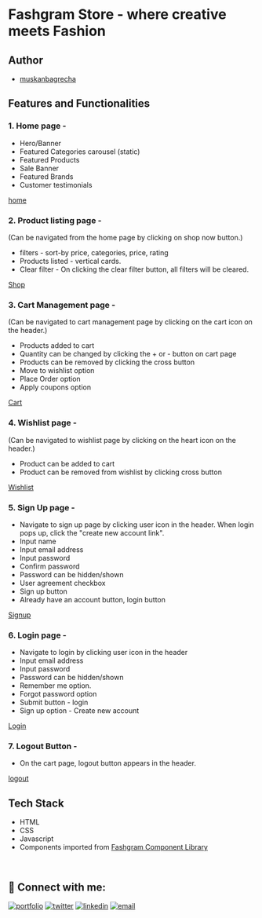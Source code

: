 # Fashgram Store - where creative meets Fashion



## Author

- [muskanbagrecha](https://github.com/muskanbagrecha)

## Features and Functionalities

### 1. Home page -

- Hero/Banner
- Featured Categories carousel (static)
- Featured Products
- Sale Banner
- Featured Brands
- Customer testimonials

[home](https://deploy-preview-6--musing-shockley-eae36b.netlify.app/)

### 2. Product listing page -

(Can be navigated from the home page by clicking on shop now button.)

- filters - sort-by price, categories, price, rating
- Products listed - vertical cards.
- Clear filter - On clicking the clear filter button, all filters will be cleared.

[Shop](https://deploy-preview-6--musing-shockley-eae36b.netlify.app/shop.html)

### 3. Cart Management page -
(Can be navigated to cart management page by clicking on the cart icon on the header.)

- Products added to cart
- Quantity can be changed by clicking the + or - button on cart page
- Products can be removed by clicking the cross button
- Move to wishlist option
- Place Order option
- Apply coupons option

[Cart](https://deploy-preview-6--musing-shockley-eae36b.netlify.app/cart.html)

### 4. Wishlist page -

(Can be navigated to wishlist page by clicking on the heart icon on the header.)

- Product can be added to cart
- Product can be removed from wishlist by clicking cross button

[Wishlist](https://deploy-preview-6--musing-shockley-eae36b.netlify.app/wishlist.html) 

### 5. Sign Up page -

- Navigate to sign up page by clicking user icon in the header. When login pops up, click the "create new account link".
- Input name
- Input email address
- Input password
- Confirm password
- Password can be hidden/shown
- User agreement checkbox
- Sign up button
- Already have an account button, login button

[Signup](https://deploy-preview-6--musing-shockley-eae36b.netlify.app/authentication/signup.html)

### 6. Login page -

- Navigate to login by clicking user icon in the header
- Input email address
- Input password
- Password can be hidden/shown
- Remember me option.
- Forgot password option
- Submit button - login
- Sign up option - Create new account

[Login](https://deploy-preview-6--musing-shockley-eae36b.netlify.app/authentication/login.html)

### 7. Logout Button -

- On the cart page, logout button appears in the header.

[logout](https://deploy-preview-6--musing-shockley-eae36b.netlify.app/cart.html)

## Tech Stack

- HTML
- CSS
- Javascript
- Components imported from [Fashgram Component Library](#)

<br>

## 🔗 Connect with me:
[![portfolio](https://img.shields.io/badge/my_portfolio-000?style=for-the-badge&logo=ko-fi&logoColor=white)](muskanbagrecha.netlify.app)
[![twitter](https://img.shields.io/badge/twitter-1DA1F2?style=for-the-badge&logo=twitter&logoColor=white)](https://twitter.com/HoejackBorseman)
[![linkedin](https://img.shields.io/badge/linkedin-0A66C2?style=for-the-badge&logo=linkedin&logoColor=white)](https://www.linkedin.com/in/muskan-bagrecha-82bbb8176)
[![email](https://img.shields.io/badge/email-DB4437?style=for-the-badge&logo=gmail&logoColor=white)](mailto:muskanbagrecha04@gmail.com)

